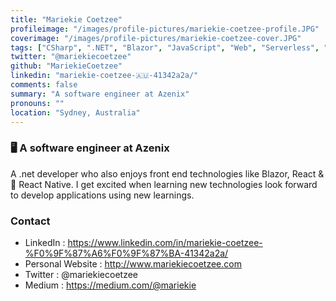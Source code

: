 ```yaml
---
title: "Mariekie Coetzee"
profileimage: "/images/profile-pictures/mariekie-coetzee-profile.JPG"
coverimage: "/images/profile-pictures/mariekie-coetzee-cover.JPG"
tags: ["CSharp", ".NET", "Blazor", "JavaScript", "Web", "Serverless", "React", "React Native"]
twitter: "@mariekiecoetzee"
github: "MariekieCoetzee"
linkedin: "mariekie-coetzee-🇦🇺-41342a2a/"
comments: false
summary: "A software engineer at Azenix"
pronouns: ""
location: "Sydney, Australia"
---
```


### 🖥️ A software engineer at Azenix

A .net developer who also enjoys front end technologies like Blazor, React & 📱 React Native. I get excited when learning new technologies look forward to develop applications using new learnings.

### Contact

- LinkedIn : https://www.linkedin.com/in/mariekie-coetzee-%F0%9F%87%A6%F0%9F%87%BA-41342a2a/
- Personal Website : http://www.mariekiecoetzee.com
- Twitter : @mariekiecoetzee
- Medium : https://medium.com/@mariekie
